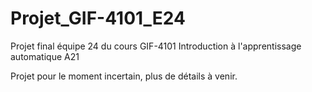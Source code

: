 # Projet_GIF-4101_E24
Projet final équipe 24 du cours GIF-4101 Introduction à l'apprentissage automatique A21

Projet pour le moment incertain, plus de détails à venir.